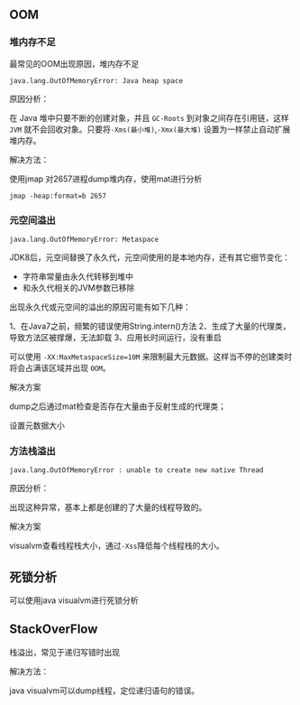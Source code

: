 ## OOM

### 堆内存不足

最常见的OOM出现原因，堆内存不足

```
java.lang.OutOfMemoryError: Java heap space
```

原因分析：

在 Java 堆中只要不断的创建对象，并且 `GC-Roots` 到对象之间存在引用链，这样 `JVM` 就不会回收对象。只要将`-Xms(最小堆)`,`-Xmx(最大堆)` 设置为一样禁止自动扩展堆内存。

解决方法：

使用jmap 对2657进程dump堆内存，使用mat进行分析

```
jmap -heap:format=b 2657
```



### 元空间溢出

```
java.lang.OutOfMemoryError: Metaspace
```

JDK8后，元空间替换了永久代，元空间使用的是本地内存，还有其它细节变化：

- 字符串常量由永久代转移到堆中
- 和永久代相关的JVM参数已移除

出现永久代或元空间的溢出的原因可能有如下几种：

1、在Java7之前，频繁的错误使用String.intern()方法
 2、生成了大量的代理类，导致方法区被撑爆，无法卸载
 3、应用长时间运行，没有重启

可以使用 `-XX:MaxMetaspaceSize=10M` 来限制最大元数据。这样当不停的创建类时将会占满该区域并出现 `OOM`。

解决方案

dump之后通过mat检查是否存在大量由于反射生成的代理类；

设置元数据大小



### **方法栈溢出**

```
java.lang.OutOfMemoryError : unable to create new native Thread
```

原因分析：

出现这种异常，基本上都是创建的了大量的线程导致的。

解决方案

visualvm查看线程栈大小，通过`-Xss`降低每个线程栈的大小。

## 死锁分析

可以使用java visualvm进行死锁分析

## StackOverFlow

栈溢出，常见于递归写错时出现

解决方法：

java visualvm可以dump线程，定位递归语句的错误。

